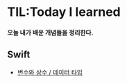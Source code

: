# TIL:Today I learned

#### 오늘 내가 배운 개념들을 정리한다.

## Swift

- [변수와 상수 / 데이터 타입](https://github.com/ios-Jay/TIL/blob/main/swift/%EB%B3%80%EC%88%98%EC%99%80%20%EC%83%81%EC%88%98%20/%EB%B3%80%EC%88%98%EC%99%80%20%EC%83%81%EC%88%98%2C%20%EB%8D%B0%EC%9D%B4%ED%84%B0%20%ED%83%80%EC%9E%85.md)
